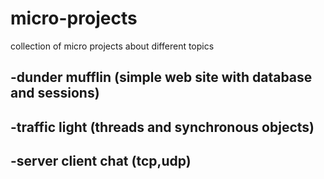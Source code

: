 # micro-projects
collection of micro projects about different topics

## -dunder mufflin (simple web site with database and sessions)
## -traffic light (threads and synchronous objects)
## -server client chat (tcp,udp)
